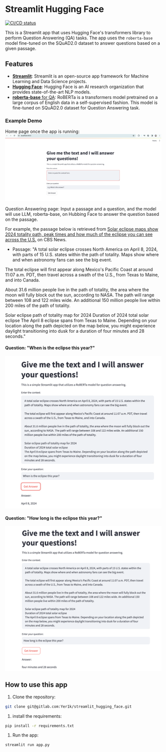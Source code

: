 # Streamlit Hugging Face

[![CI/CD status](https://gitlab.com/Yer1k/streamlit_hugging_face/badges/main/pipeline.svg)](https://gitlab.com/Yer1k/streamlit_hugging_face/-/commits/main)

This is a Streamlit app that uses Hugging Face's transformers library to perform Question Answering (QA) tasks. The app uses the `roberta-base` model fine-tuned on the SQuAD2.0 dataset to answer questions based on a given passage.

## Features

- [**Streamlit**](https://www.streamlit.io/): Streamlit is an open-source app framework for Machine Learning and Data Science projects.
- [**Hugging Face**](https://huggingface.co/): Hugging Face is an AI research organization that provides state-of-the-art NLP models.
- [**roberta-base** for QA](https://huggingface.co/deepset/roberta-base-squad2/): RoBERTa is a transformers model pretrained on a large corpus of English data in a self-supervised fashion. This model is fine-tuned on SQuAD2.0 dataset for Question Answering task.

### Example Demo
Home page once the app is running:
![Home Page](./screenshots/home_page.png)

Question Answering page:
Input a passage and a question, and the model will use LLM, roberta-base, on Hubbing Face to answer the question based on the passage.

For example, the passage below is retrieved from [Solar eclipse maps show 2024 totality path, peak times and how much of the eclipse you can see across the U.S.](https://www.cbsnews.com/news/solar-eclipse-path-map-2024/) on CBS News.

- Passage: "A total solar eclipse crosses North America on April 8, 2024, with parts of 15 U.S. states within the path of totality. Maps show where and when astronomy fans can see the big event. 

The total eclipse will first appear along Mexico's Pacific Coast at around 11:07 a.m. PDT, then travel across a swath of the U.S., from Texas to Maine, and into Canada.

About 31.6 million people live in the path of totality, the area where the moon will fully block out the sun, according to NASA. The path will range between 108 and 122 miles wide. An additional 150 million people live within 200 miles of the path of totality.

Solar eclipse path of totality map for 2024
Duration of 2024 total solar eclipse
The April 8 eclipse spans from Texas to Maine. Depending on your location along the path depicted on the map below, you might experience daylight transitioning into dusk for a duration of four minutes and 28 seconds."

#### Question: "When is the eclipse this year?"
![Demo_1](./screenshots/example_1.png)

#### Question: "How long is the eclipse this year?"
![Demo_2](./screenshots/example_2.png)

## How to use this app

1. Clone the repository:

```bash
git clone git@gitlab.com:Yer1k/streamlit_hugging_face.git
```

1. install the requirements:

```bash
pip install -r requirements.txt
```

1. Run the app:

```bash
streamlit run app.py
```


